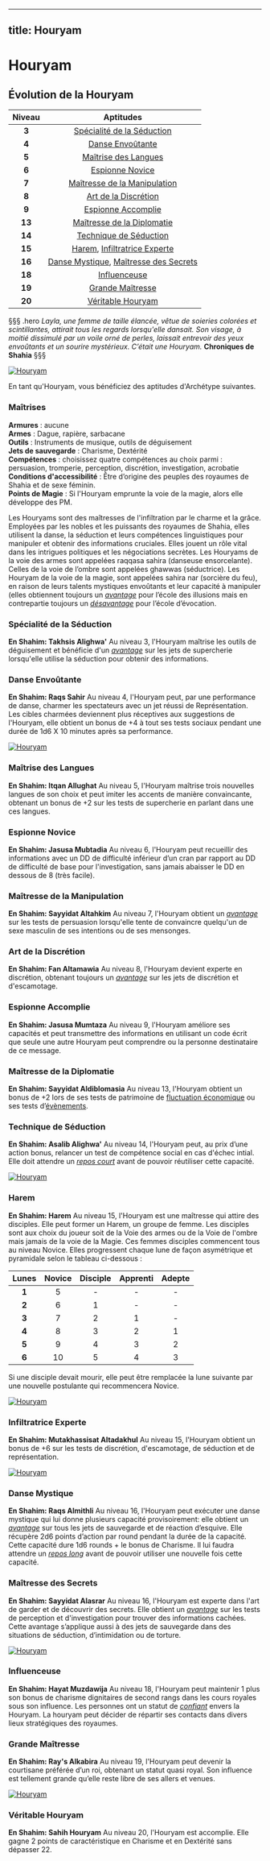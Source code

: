 


---
title: Houryam
---
# Houryam

## Évolution de la Houryam

|Niveau|Aptitudes|
|:-:|:-:|
|**3**|[Spécialité de la Séduction](#specialite-de-la-seduction)|
|**4**|[Danse Envoûtante](#danse-envoutante)|
|**5**|[Maîtrise des Langues](#maitrise-des-langues)|
|**6**|[Espionne Novice](#espionne-novice)|
|**7**|[Maîtresse de la Manipulation](#maitresse-de-la-manipulation)|
|**8**|[Art de la Discrétion](#art-de-la-discretion)|
|**9**|[Espionne Accomplie](#espionne-accomplie)|
|**13**|[Maîtresse de la Diplomatie](#maitresse-de-la-diplomatie)|
|**14**|[Technique de Séduction](#technique-de-seduction)|
|**15**|[Harem](#harem), [Infiltratrice Experte](#infiltratrice-experte)|
|**16**|[Danse Mystique](#danse-mystique), [Maîtresse des Secrets](#maitresse-des-secrets)|
|**18**|[Influenceuse](#influenceuse)|
|**19**|[Grande Maîtresse](#grande-maitresse)|
|**20**|[Véritable Houryam](#veritable-houryam)|

§§§ .hero
*Layla, une femme de taille élancée, vêtue de soieries colorées et scintillantes, attirait tous les regards lorsqu'elle dansait. Son visage, à moitié dissimulé par un voile orné de perles, laissait entrevoir des yeux envoûtants et un sourire mystérieux. C’était une Houryam.*
**Chroniques de Shahia** 
§§§ 

[![Houryam](https://www.douaratil.fr/illustrations/archetype/houryam300.jpeg)](https://www.douaratil.fr/illustrations/archetype/houryam.jpeg) 

En tant qu'Houryam, vous bénéficiez des aptitudes d'Archétype suivantes. 
### Maîtrises
**Armures** : aucune   
**Armes** : Dague, rapière, sarbacane   
**Outils** : Instruments de musique, outils de déguisement   
**Jets de sauvegarde** : Charisme, Dextérité    
**Compétences** : choisissez quatre compétences au choix parmi : persuasion, tromperie, perception, discrétion, investigation, acrobatie
**Conditions d'accessibilité** : Être d’origine des peuples des royaumes de Shahia et de sexe féminin.    
**Points de Magie** : Si l'Houryam emprunte la voie de la magie, alors elle développe des PM.    

Les Houryams sont des maîtresses de l'infiltration par le charme et la grâce. Employées par les nobles et les puissants des royaumes de Shahia, elles utilisent la danse, la séduction et leurs compétences linguistiques pour manipuler et obtenir des informations cruciales. Elles jouent un rôle vital dans les intrigues politiques et les négociations secrètes. Les Houryams de la voie des armes sont appelées raqqasa sahira (danseuse ensorcelante). Celles de la voie de l’ombre sont appelées ghawwas (séductrice). Les Houryam de la voie de la magie, sont appelées sahira nar (sorcière du feu), en raison de leurs talents mystiques envoûtants et leur capacité à manipuler (elles obtiennent toujours un [_avantage_](/utiliser-les-caracteristiques/#avantage-et-desavantage) pour l’école des illusions mais en contrepartie toujours un [_désavantage_](/utiliser-les-caracteristiques/#avantage-et-desavantage) pour l’école d’évocation.

### Spécialité de la Séduction
**En Shahim: Takhsis Alighwa'**
Au niveau 3, l'Houryam maîtrise les outils de déguisement et bénéficie d'un [_avantage_](/utiliser-les-caracteristiques/#avantage-et-desavantage) sur les jets de supercherie lorsqu'elle utilise la séduction pour obtenir des informations.

### Danse Envoûtante
**En Shahim: Raqs Sahir**
Au niveau 4, l'Houryam peut, par une performance de danse, charmer les spectateurs avec un jet réussi de Représentation. Les cibles charmées deviennent plus réceptives aux suggestions de l'Houryam, elle obtient un bonus de +4 à tout ses tests sociaux pendant une durée de 1d6 X 10 minutes après sa performance.

[![Houryam](https://www.douaratil.fr/illustrations/archetype/houryam2300.jpeg)](https://www.douaratil.fr/illustrations/archetype/houryam2.jpeg) 

### Maîtrise des Langues
**En Shahim: Itqan Allughat**
Au niveau 5, l'Houryam maîtrise trois nouvelles langues de son choix et peut imiter les accents de manière convaincante, obtenant un bonus de +2 sur les tests de supercherie en parlant dans une ces langues.

### Espionne Novice
**En Shahim: Jasusa Mubtadia**
Au niveau 6, l'Houryam peut recueillir des informations avec un DD de difficulté inférieur d’un cran par rapport au DD de difficulté de base pour l'investigation, sans jamais abaisser le DD en dessous de 8 (très facile).

### Maîtresse de la Manipulation
**En Shahim: Sayyidat Altahkim**
Au niveau 7, l'Houryam obtient un [_avantage_](/utiliser-les-caracteristiques/#avantage-et-desavantage) sur les tests de persuasion lorsqu'elle tente de convaincre quelqu'un de sexe masculin de ses intentions ou de ses mensonges.

### Art de la Discrétion
**En Shahim: Fan Altamawia**
Au niveau 8, l'Houryam devient experte en discrétion, obtenant toujours un [_avantage_](/utiliser-les-caracteristiques/#avantage-et-desavantage) sur les jets de discrétion et d'escamotage.

### Espionne Accomplie
**En Shahim: Jasusa Mumtaza**
Au niveau 9, l'Houryam améliore ses capacités et peut transmettre des informations en utilisant un code écrit que seule une autre Houryam peut comprendre ou la personne destinataire de ce message.

### Maîtresse de la Diplomatie
**En Shahim: Sayyidat Aldiblomasia**
Au niveau 13, l'Houryam obtient un bonus de +2 lors de ses tests de patrimoine de [fluctuation économique](/gestion-de-la-famille-et-des-biens/#table-de-fluctuation-economique) ou ses tests d’[évènements](/developper-une-colonie/#les-evenements-de-la-colonie).

### Technique de Séduction
**En Shahim: Asalib Alighwa'**
Au niveau 14, l'Houryam peut, au prix d’une action bonus, relancer un test de compétence social en cas d'échec  intial. Elle doit attendre un [_repos court_](/gerer-la-sante-du-personnage/#repos-court) avant de pouvoir réutiliser cette capacité.

[![Houryam](https://www.douaratil.fr/illustrations/archetype/houryam4300.jpeg)](https://www.douaratil.fr/illustrations/archetype/houryam4.jpeg) 

### Harem
**En Shahim: Harem**
Au niveau 15, l'Houryam est une maîtresse qui attire des disciples. Elle peut former un Harem, un groupe de femme. Les disciples sont aux choix du joueur soit de la Voie des armes ou de la Voie de l'ombre mais jamais de la voie de la Magie. Ces femmes disciples commencent tous au niveau Novice. Elles progressent chaque lune de façon asymétrique et pyramidale selon le tableau ci-dessous :

|Lunes | Novice |Disciple |Apprenti |Adepte |
|:-:|:-:|:-:|:-:|:-:|
| **1** | 5 | - | - | - |   
| **2** | 6 | 1 | - | - |
| **3** | 7 | 2 | 1 | - |
| **4** | 8 | 3 | 2 |1  |
| **5** | 9 | 4 | 3 |2  |
| **6** | 10 | 5 | 4 |3  |

Si une disciple devait mourir, elle peut être remplacée la lune suivante par une nouvelle postulante qui recommencera Novice.

[![Houryam](https://www.douaratil.fr/illustrations/archetype/houryam5300.jpeg)](https://www.douaratil.fr/illustrations/archetype/houryam5.jpeg) 

### Infiltratrice Experte
**En Shahim: Mutakhassisat Altadakhul**
Au niveau 15, l'Houryam obtient un bonus de +6 sur les tests de discrétion, d'escamotage, de séduction et de représentation.    

[![Houryam](https://www.douaratil.fr/illustrations/archetype/houryam3300.jpeg)](https://www.douaratil.fr/illustrations/archetype/houryam3.jpeg) 

### Danse Mystique
**En Shahim: Raqs Almithli**
Au niveau 16, l'Houryam peut exécuter une danse mystique qui lui donne plusieurs capacité provisoirement: elle obtient un [_avantage_](/utiliser-les-caracteristiques/#avantage-et-desavantage)  sur tous les jets de sauvegarde et de réaction d’esquive. Elle récupère 2d6 points d’action par round pendant la durée de la capacité.     
Cette capacité dure 1d6 rounds + le bonus de Charisme. Il lui faudra attendre un [_repos long_](/gerer-la-sante-du-personnage/#repos-long) avant de pouvoir utiliser une nouvelle fois cette capacité.    

### Maîtresse des Secrets
**En Shahim: Sayyidat Alasrar**
Au niveau 16, l'Houryam est experte dans l'art de garder et de découvrir des secrets. Elle obtient un [_avantage_](/utiliser-les-caracteristiques/#avantage-et-desavantage) sur les tests de perception et d'investigation pour trouver des informations cachées. Cette avantage s’applique aussi à des jets de sauvegarde dans des situations de séduction, d’intimidation ou de torture.

[![Houryam](https://www.douaratil.fr/illustrations/archetype/houryam6300.jpeg)](https://www.douaratil.fr/illustrations/archetype/houryam6.jpeg) 

### Influenceuse
**En Shahim: Hayat Muzdawija**
Au niveau 18, l'Houryam peut maintenir 1 plus son bonus de charisme dignitaires de second rangs dans les cours royales sous son influence. Les personnes ont un statut de [_confiant_](/reputation/#confiant) envers la Houryam. La houryam peut décider de répartir ses contacts dans divers lieux stratégiques des royaumes. 

### Grande Maîtresse
**En Shahim: Ray's Alkabira**
Au niveau 19, l'Houryam peut devenir la courtisane préférée d’un roi, obtenant un statut quasi royal. Son influence est tellement grande qu’elle reste libre de ses allers et venues.    

[![Houryam](https://www.douaratil.fr/illustrations/archetype/houryam7300.jpeg)](https://www.douaratil.fr/illustrations/archetype/houryam7.jpeg) 

### Véritable Houryam
**En Shahim: Sahih Houryam**
Au niveau 20, l'Houryam est accomplie. Elle gagne 2 points de caractéristique en Charisme et en Dextérité sans dépasser 22.